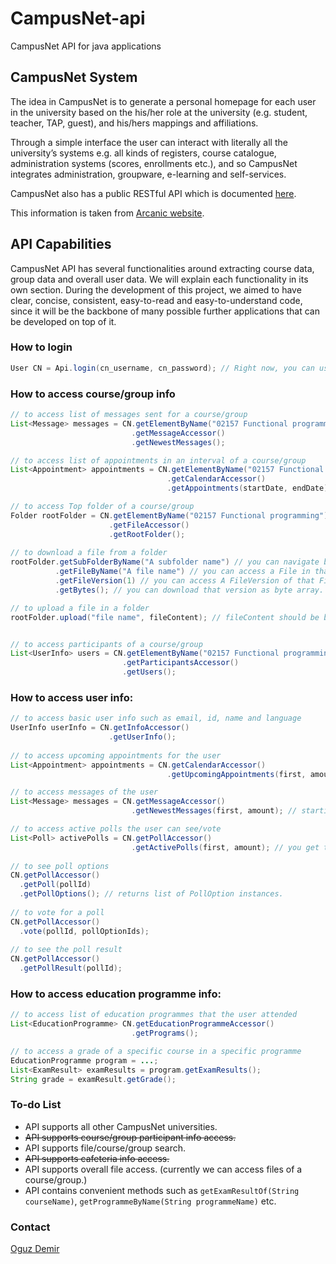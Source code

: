 CampusNet-api
=============

CampusNet API for java applications

##  CampusNet System

The idea in CampusNet is to generate a personal homepage for each user in the university based on the his/her role at the university (e.g. student, teacher, TAP, guest), and his/hers mappings and affiliations.
 
Through a simple interface the user can interact with literally all the university’s systems e.g. all kinds of registers, course catalogue, administration systems (scores, enrollments etc.), and so CampusNet integrates administration, groupware, e-learning and self-services.

CampusNet also has a public RESTful API which is documented [here](https://www.campusnet.dtu.dk/data/Documentation/CampusNet%20public%20API.pdf).

This information is taken from [Arcanic website](http://www.arcanic.dk/a-app/CampusNet_University_System/CampusNet_System.html).

## API Capabilities
CampusNet API has several functionalities around extracting course data, group data and overall user data. We will explain each functionality in its own section. During the development of this project, we aimed to have clear, concise, consistent, easy-to-read and easy-to-understand code, since it will be the backbone of many possible further applications that can be developed on top of it.

### How to login

```java
User CN = Api.login(cn_username, cn_password); // Right now, you can use API only for DTU access.
```

### How to access course/group info

```java
// to access list of messages sent for a course/group
List<Message> messages = CN.getElementByName("02157 Functional programming")
                           .getMessageAccessor()
                           .getNewestMessages();

// to access list of appointments in an interval of a course/group
List<Appointment> appointments = CN.getElementByName("02157 Functional programming")
                                   .getCalendarAccessor()
                                   .getAppointments(startDate, endDate)

// to access Top folder of a course/group
Folder rootFolder = CN.getElementByName("02157 Functional programming")
                      .getFileAccessor()
                      .getRootFolder();
                      
// to download a file from a folder
rootFolder.getSubFolderByName("A subfolder name") // you can navigate between folders.
          .getFileByName("A file name") // you can access a File in that Folder.
          .getFileVersion(1) // you can access A FileVersion of that File.
          .getBytes(); // you can download that version as byte array. 

// to upload a file in a folder
rootFolder.upload("file name", fileContent); // fileContent should be byte array. 


// to access participants of a course/group
List<UserInfo> users = CN.getElementByName("02157 Functional programming")
                         .getParticipantsAccessor()
                         .getUsers();
```

### How to access user info:

```java
// to access basic user info such as email, id, name and language
UserInfo userInfo = CN.getInfoAccessor()
                      .getUserInfo();
                      
// to access upcoming appointments for the user
List<Appointment> appointments = CN.getCalendarAccessor()
                                   .getUpcomingAppointments(first, amount); // starting from _first_ calendar entry, returns _amount_ of calendar entries.

// to access messages of the user				   
List<Message> messages = CN.getMessageAccessor()
                           .getNewestMessages(first, amount); // starting from _first_ message, returns _amount_ of messages.

// to access active polls the user can see/vote
List<Poll> activePolls = CN.getPollAccessor()
                           .getActivePolls(first, amount); // you get the idea.
                           
// to see poll options
CN.getPollAccessor()
  .getPoll(pollId)
  .getPollOptions(); // returns list of PollOption instances.
  
// to vote for a poll
CN.getPollAccessor()
  .vote(pollId, pollOptionIds);
  
// to see the poll result
CN.getPollAccessor()
  .getPollResult(pollId);
```

### How to access education programme info:

```java
// to access list of education programmes that the user attended
List<EducationProgramme> CN.getEducationProgrammeAccessor()
                           .getPrograms();

// to access a grade of a specific course in a specific programme
EducationProgramme program = ...;
List<ExamResult> examResults = program.getExamResults();
String grade = examResult.getGrade();
```

### To-do List

- API supports all other CampusNet universities.
- ~~API supports course/group participant info access.~~
- API supports file/course/group search.
- ~~API supports cafeteria info access.~~
- API supports overall file access. (currently we can access files of a course/group.)
- API contains convenient methods such as `getExamResultOf(String courseName)`, `getProgrammeByName(String programmeName)` etc.  

### Contact

[Oguz Demir](mailto:oguzdemir3@gmail.com)

